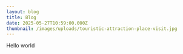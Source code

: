 ```yaml
---
layout: blog
title: Blog
date: 2025-05-27T10:59:00.000Z
thumbnail: /images/uploads/touristic-attraction-place-visit.jpg
---
```

Hello world
